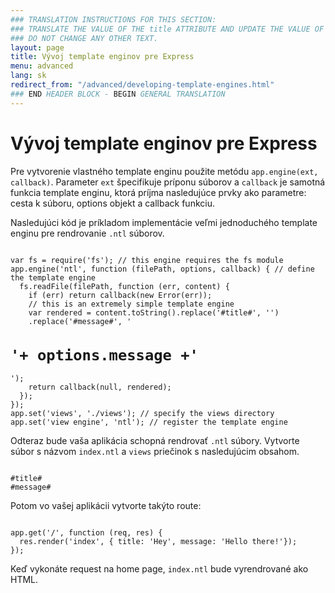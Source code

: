 ```yaml
---
### TRANSLATION INSTRUCTIONS FOR THIS SECTION:
### TRANSLATE THE VALUE OF THE title ATTRIBUTE AND UPDATE THE VALUE OF THE lang ATTRIBUTE. 
### DO NOT CHANGE ANY OTHER TEXT. 
layout: page
title: Vývoj template enginov pre Express
menu: advanced
lang: sk
redirect_from: "/advanced/developing-template-engines.html"
### END HEADER BLOCK - BEGIN GENERAL TRANSLATION
---
```


# Vývoj template enginov pre Express

Pre vytvorenie vlastného template enginu použite metódu `app.engine(ext, callback)`. Parameter `ext` špecifikuje príponu súborov a `callback` je samotná funkcia template enginu, ktorá príjma nasledujúce prvky ako parametre: cesta k súboru, options objekt a callback funkciu.

Nasledujúci kód je príkladom implementácie veľmi jednoduchého template enginu pre rendrovanie `.ntl` súborov.

<pre><code class="language-javascript" translate="no">
var fs = require('fs'); // this engine requires the fs module
app.engine('ntl', function (filePath, options, callback) { // define the template engine
  fs.readFile(filePath, function (err, content) {
    if (err) return callback(new Error(err));
    // this is an extremely simple template engine
    var rendered = content.toString().replace('#title#', '<title>'+ options.title +'</title>')
    .replace('#message#', '<h1>'+ options.message +'</h1>');
    return callback(null, rendered);
  });
});
app.set('views', './views'); // specify the views directory
app.set('view engine', 'ntl'); // register the template engine
</code></pre>

Odteraz bude vaša aplikácia schopná rendrovať `.ntl` súbory. Vytvorte súbor s názvom `index.ntl` a `views` priečinok s nasledujúcim obsahom.

<pre><code class="language-javascript" translate="no">
#title#
#message#
</code></pre>
Potom vo vašej aplikácii vytvorte takýto route:

<pre><code class="language-javascript" translate="no">
app.get('/', function (req, res) {
  res.render('index', { title: 'Hey', message: 'Hello there!'});
});
</code></pre>
Keď vykonáte request na home page, `index.ntl` bude vyrendrované ako HTML.
